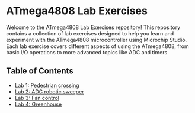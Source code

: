 # ATmega4808 Lab Exercises

Welcome to the ATmega4808 Lab Exercises repository! This repository contains a collection of lab exercises designed to help you learn and experiment with the ATmega4808 microcontroller using Microchip Studio. Each lab exercise covers different aspects of using the ATmega4808, from basic I/O operations to more advanced topics like ADC and timers
## Table of Contents
  

  - [Lab 1: Pedestrian crossing](#lab-1-blinking-led)
  - [Lab 2: ADC robotic sweeper](#lab-2-button-press-detection)
  - [Lab 3: Fan control](#lab-3-analog-to-digital-conversion-adc)
  - [Lab 4: Greenhouse](#lab-4-pwm-signal-generation)
  
  


